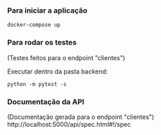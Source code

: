 ### Para iniciar a aplicação

```
docker-compose up
```

### Para rodar os testes

(Testes feitos para o endpoint "clientes")

Executar dentro da pasta backend:

```
python -m pytest -s
```

### Documentação da API

(Documentação gerada para o endpoint "clientes")
http://localhost:5000/api/spec.html#!/spec
